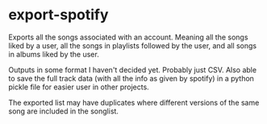 # export-spotify
Exports all the songs associated with an account. Meaning all the songs liked by a user, all the songs in playlists followed by the user, and all songs in albums liked by the user.

Outputs in some format I haven't decided yet. Probably just CSV. Also able to save the full track data (with all the info as given by spotify) in a python pickle file for easier user in other projects.

The exported list may have duplicates where different versions of the same song are included in the songlist.